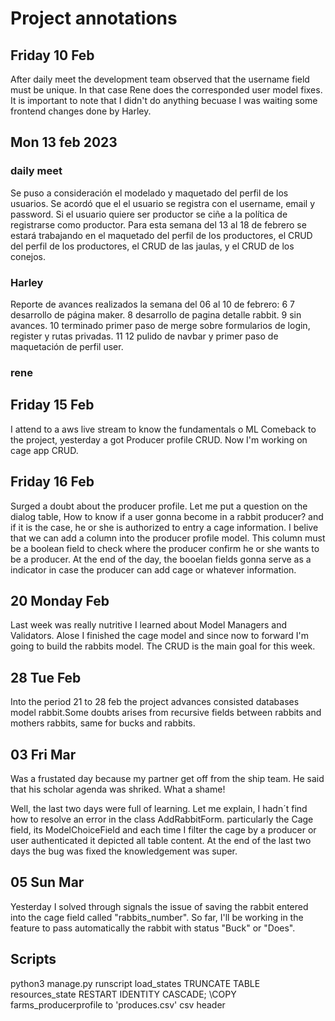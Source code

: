 
# Project annotations

## Friday 10 Feb
After daily meet the development team observed that the username field must be unique.
In that case Rene does the corresponded user model fixes.
It is important to note that I didn't do anything becuase I was waiting some frontend changes done by Harley.

## Mon 13 feb 2023
### daily meet
Se puso a consideración el modelado y maquetado del perfil de los usuarios. 
Se acordó que el el usuario se registra con el username, email y password. Si el usuario quiere ser productor se ciñe a la política de registrarse como productor. 
Para esta semana del 13 al 18 de febrero se estará trabajando en el maquetado del perfil de los productores, el CRUD del perfil de los productores, el CRUD de las jaulas, y el CRUD de los conejos.

### Harley
Reporte de avances realizados la semana del 06 al 10 de febrero:
  6 7 desarrollo de página maker.
  8   desarrollo de pagina detalle rabbit.
  9   sin avances.
  10  terminado primer paso de merge sobre formularios de login, register y rutas privadas.
  11 12 pulido de navbar y primer paso de maquetación de perfil user.
### rene

## Friday 15 Feb
I attend to a aws live stream to know the fundamentals o ML
Comeback to the project, yesterday a got Producer profile CRUD.  Now I'm working on cage app CRUD.

## Friday 16 Feb

Surged a doubt about the producer profile. Let me put a question on the dialog table, How to know if a user gonna become in a rabbit producer? 
and if it is the case,  he or she is authorized to entry a cage information.
I belive that we can add a column into the producer profile model. This column must be a boolean field to check where the producer confirm he or she wants to
be a producer. At the end of the day, the booelan fields gonna serve as a indicator in case the producer can add cage or whatever information.

## 20 Monday  Feb
Last week was really nutritive I learned about Model Managers and Validators. Alose I finished the cage model and since now to forward I'm going to build the rabbits model. The CRUD is the main goal for this week.

## 28 Tue Feb
Into the period 21 to 28 feb the project advances consisted databases model rabbit.Some doubts arises from recursive fields between rabbits and mothers rabbits, same for bucks and rabbits.

## 03 Fri Mar
Was a frustated day because my partner get off from the ship team. He said  
that his scholar agenda was shriked. What a shame!

Well, the last two days were full of learning. Let me explain, I hadn´t find how to resolve an error in the class AddRabbitForm. particularly the Cage field, its ModelChoiceField and each time I filter the cage by a producer or user authenticated it depicted all table content.
At the end of the last two days the bug was fixed the knowledgement was super.
## 05 Sun Mar
Yesterday I solved through signals the issue of saving the rabbit entered into the cage field called "rabbits_number".
So far, I'll be working in the feature to pass automatically the rabbit with status "Buck" or "Does".


## Scripts
python3 manage.py runscript load_states
TRUNCATE TABLE resources_state RESTART IDENTITY CASCADE;
\COPY farms_producerprofile to 'produces.csv' csv header